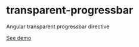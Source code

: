 # transparent-progressbar
Angular transparent progressbar directive

[See demo](http://rawgit.com/crip-angular/transparent-progressbar/master/resources/views/index.html)
